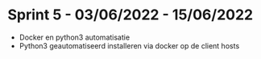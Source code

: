 # Sprint 5 - 03/06/2022 - 15/06/2022

- Docker en python3 automatisatie
- Python3 geautomatiseerd installeren via docker op de client hosts
